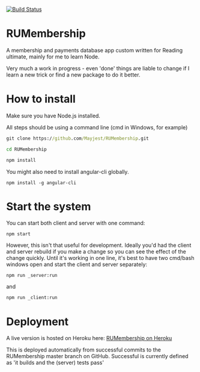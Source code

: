 [![Build Status](https://travis-ci.org/Mayjest/RUMembership.svg?branch=master)](https://travis-ci.org/Mayjest/RUMembership)

# RUMembership
A membership and payments database app custom written for Reading ultimate, mainly for me to learn Node.

Very much a work in progress - even 'done' things are liable to change if I learn a new trick or find a new package to do it better.

# How to install
Make sure you have Node.js installed.

All steps should be using a command line (cmd in Windows, for example)
```cmd
git clone https://github.com/Mayjest/RUMembership.git

cd RUMembership

npm install
```
You might also need to install angular-cli globally.
```npm
npm install -g angular-cli
```
# Start the system

You can start both client and server with one command:

```npm
npm start
```
However, this isn't that useful for development. Ideally you'd had the client and server rebuild if you make a change so you can see 
the effect of the change quickly. Until it's working in one line, it's best to have two cmd/bash windows open and start the 
client and server separately: 

```npm
npm run _server:run
```
and
```npm
npm run _client:run
```

# Deployment
A live version is hosted on Heroku here:
[RUMembership on Heroku](https://ru-membership.herokuapp.com)

This is deployed automatically from successful commits to the RUMembership master branch on GitHub. Successful is currently defined as 'it builds and the (server) tests pass'